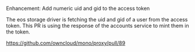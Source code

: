 Enhancement: Add numeric uid and gid to the access token

The eos storage driver is fetching the uid and gid of a user from the access token. This PR is using the response of the accounts service to mint them in the token.

https://github.com/owncloud/mono/proxy/pull/89
